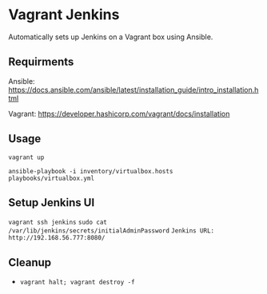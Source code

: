 # Vagrant Jenkins

Automatically sets up Jenkins on a Vagrant box using Ansible.

## Requirments

Ansible: https://docs.ansible.com/ansible/latest/installation_guide/intro_installation.html

Vagrant: https://developer.hashicorp.com/vagrant/docs/installation

## Usage

```vagrant up```

```ansible-playbook -i inventory/virtualbox.hosts playbooks/virtualbox.yml```

## Setup Jenkins UI

```vagrant ssh jenkins```
```sudo cat /var/lib/jenkins/secrets/initialAdminPassword```
```Jenkins URL: http://192.168.56.777:8080/```

## Cleanup

* `vagrant halt; vagrant destroy -f`
